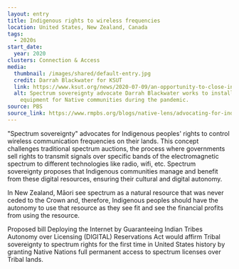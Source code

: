 ```yaml
---
layout: entry
title: Indigenous rights to wireless frequencies
location: United States, New Zealand, Canada
tags:
  - 2020s
start_date:
  year: 2020
clusters: Connection & Access
media:
  thumbnail: /images/shared/default-entry.jpg
  credit: Darrah Blackwater for KSUT
  link: https://www.ksut.org/news/2020-07-09/an-opportunity-to-close-indian-countrys-digital-divide-is-expiring
  alt: Spectrum sovereignty advocate Darrah Blackwater works to install broadband
    equipment for Native communities during the pandemic.
source: PBS
source_link: https://www.rmpbs.org/blogs/native-lens/advocating-for-indigenous-internet-and-spectrum-sovereignty/
---
```

"Spectrum sovereignty" advocates for Indigenous peoples' rights to control wireless communication frequencies on their lands. This concept challenges traditional spectrum auctions, the process where governments sell rights to transmit signals over specific bands of the electromagnetic spectrum to different technologies like radio, wifi, etc. Spectrum sovereignty proposes that Indigenous communities manage and benefit from these digital resources, ensuring their cultural and digital autonomy.

In New Zealand, Māori see spectrum as a natural resource that was never ceded to the Crown and, therefore, Indigenous peoples should have the autonomy to use that resource as they see fit and see the financial profits from using the resource. 

Proposed bill Deploying the Internet by Guaranteeing Indian Tribes Autonomy over Licensing (DIGITAL) Reservations Act would affirm Tribal sovereignty to spectrum rights for the first time in United States history by granting Native Nations full permanent access to spectrum licenses over Tribal lands.